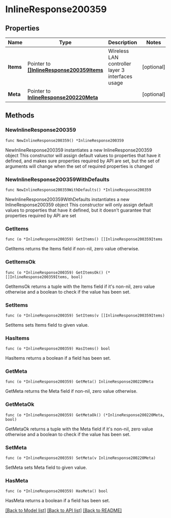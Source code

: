 # InlineResponse200359

## Properties

Name | Type | Description | Notes
------------ | ------------- | ------------- | -------------
**Items** | Pointer to [**[]InlineResponse200359Items**](InlineResponse200359Items.md) | Wireless LAN controller layer 3 interfaces usage | [optional] 
**Meta** | Pointer to [**InlineResponse200220Meta**](InlineResponse200220Meta.md) |  | [optional] 

## Methods

### NewInlineResponse200359

`func NewInlineResponse200359() *InlineResponse200359`

NewInlineResponse200359 instantiates a new InlineResponse200359 object
This constructor will assign default values to properties that have it defined,
and makes sure properties required by API are set, but the set of arguments
will change when the set of required properties is changed

### NewInlineResponse200359WithDefaults

`func NewInlineResponse200359WithDefaults() *InlineResponse200359`

NewInlineResponse200359WithDefaults instantiates a new InlineResponse200359 object
This constructor will only assign default values to properties that have it defined,
but it doesn't guarantee that properties required by API are set

### GetItems

`func (o *InlineResponse200359) GetItems() []InlineResponse200359Items`

GetItems returns the Items field if non-nil, zero value otherwise.

### GetItemsOk

`func (o *InlineResponse200359) GetItemsOk() (*[]InlineResponse200359Items, bool)`

GetItemsOk returns a tuple with the Items field if it's non-nil, zero value otherwise
and a boolean to check if the value has been set.

### SetItems

`func (o *InlineResponse200359) SetItems(v []InlineResponse200359Items)`

SetItems sets Items field to given value.

### HasItems

`func (o *InlineResponse200359) HasItems() bool`

HasItems returns a boolean if a field has been set.

### GetMeta

`func (o *InlineResponse200359) GetMeta() InlineResponse200220Meta`

GetMeta returns the Meta field if non-nil, zero value otherwise.

### GetMetaOk

`func (o *InlineResponse200359) GetMetaOk() (*InlineResponse200220Meta, bool)`

GetMetaOk returns a tuple with the Meta field if it's non-nil, zero value otherwise
and a boolean to check if the value has been set.

### SetMeta

`func (o *InlineResponse200359) SetMeta(v InlineResponse200220Meta)`

SetMeta sets Meta field to given value.

### HasMeta

`func (o *InlineResponse200359) HasMeta() bool`

HasMeta returns a boolean if a field has been set.


[[Back to Model list]](../README.md#documentation-for-models) [[Back to API list]](../README.md#documentation-for-api-endpoints) [[Back to README]](../README.md)


